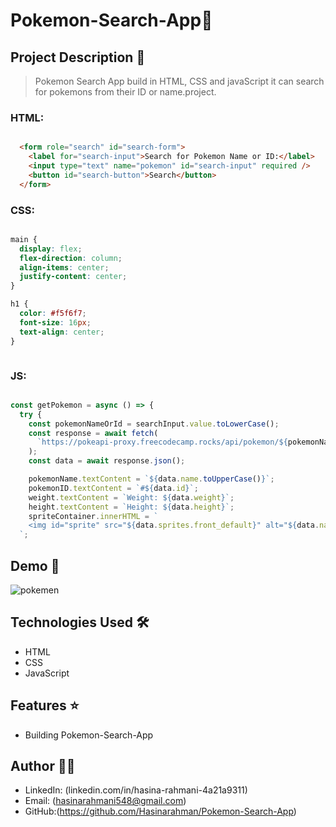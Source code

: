 # Pokemon-Search-App🚀

## Project Description 📝

> Pokemon Search App build in HTML, CSS and javaScript it can search for pokemons from their ID or name.project.

### HTML:
```html

  <form role="search" id="search-form">
    <label for="search-input">Search for Pokemon Name or ID:</label>
    <input type="text" name="pokemon" id="search-input" required />
    <button id="search-button">Search</button>
  </form>

```
### CSS:
```css

main {
  display: flex;
  flex-direction: column;
  align-items: center;
  justify-content: center;
}

h1 {
  color: #f5f6f7;
  font-size: 16px;
  text-align: center;
}



```
### JS:
```javascript

const getPokemon = async () => {
  try {
    const pokemonNameOrId = searchInput.value.toLowerCase();
    const response = await fetch(
      `https://pokeapi-proxy.freecodecamp.rocks/api/pokemon/${pokemonNameOrId}`,
    );
    const data = await response.json();

    pokemonName.textContent = `${data.name.toUpperCase()}`;
    pokemonID.textContent = `#${data.id}`;
    weight.textContent = `Weight: ${data.weight}`;
    height.textContent = `Height: ${data.height}`;
    spriteContainer.innerHTML = `
    <img id="sprite" src="${data.sprites.front_default}" alt="${data.name} front default sprite">
  `;


```

## Demo 📸

![pokemen](https://github.com/user-attachments/assets/025af407-c79b-424f-adfe-901d07af833b)

## Technologies Used 🛠️

- HTML
- CSS
- JavaScript

## Features ⭐

- Building Pokemon-Search-App

## Author 👩‍💻


- LinkedIn: (linkedin.com/in/hasina-rahmani-4a21a9311)
- Email: (hasinarahmani548@gmail.com)
- GitHub:(https://github.com/Hasinarahman/Pokemon-Search-App)


